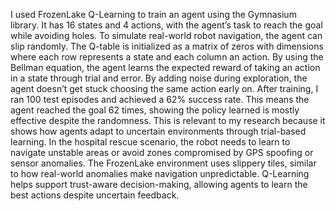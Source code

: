 I used FrozenLake Q-Learning to train an agent using the Gymnasium library. It has 16 states and 4 actions, with the agent’s task to reach the goal while avoiding holes. To simulate real-world robot navigation, the agent can slip randomly. The Q-table is initialized as a matrix of zeros with dimensions where each row represents a state and each column an action. By using the Bellman equation, the agent learns the expected reward of taking an action in a state through trial and error. By adding noise during exploration, the agent doesn’t get stuck choosing the same action early on. After training, I ran 100 test episodes and achieved a 62% success rate. This means the agent reached the goal 62 times, showing the policy learned is mostly effective despite the randomness. This is relevant to my research because it shows how agents adapt to uncertain environments through trial-based learning. In the hospital rescue scenario, the robot needs to learn to navigate unstable areas or avoid zones compromised by GPS spoofing or sensor anomalies. The FrozenLake environment uses slippery tiles, similar to how real-world anomalies make navigation unpredictable. Q-Learning helps support trust-aware decision-making, allowing agents to learn the best actions despite uncertain feedback.

